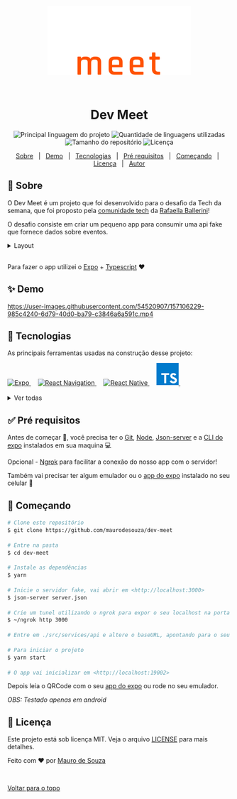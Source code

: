 <br />

<div align="center" id="top">
  <img src="./.github/assets/brand.svg" alt="Dev Meet" />

  &#xa0;
</div>

<h1 align="center">Dev Meet</h1>

<p align="center">
  <img alt="Principal linguagem do projeto" src="https://img.shields.io/github/languages/top/maurodesouza/dev-meet?color=FF5100">

  <img alt="Quantidade de linguagens utilizadas" src="https://img.shields.io/github/languages/count/maurodesouza/dev-meet?color=FF5100">

  <img alt="Tamanho do repositório" src="https://img.shields.io/github/repo-size/maurodesouza/dev-meet?color=FF5100">

  <img alt="Licença" src="https://img.shields.io/github/license/maurodesouza/dev-meet?color=FF5100">
</p>

<p align="center">
  <a href="#dart-sobre">Sobre</a> &#xa0; | &#xa0;
  <a href="#sparkles-demo">Demo</a> &#xa0; | &#xa0;
  <a href="#rocket-tecnologias">Tecnologias</a> &#xa0; | &#xa0;
  <a href="#white_check_mark-pré-requisitos">Pré requisitos</a> &#xa0; | &#xa0;
  <a href="#checkered_flag-começando">Começando</a> &#xa0; | &#xa0;
  <a href="#memo-licença">Licença</a> &#xa0; | &#xa0;
  <a href="https://github.com/maurodesouza" target="_blank">Autor</a>
</p>

## :dart: Sobre ##

O Dev Meet é um projeto que foi desenvolvido para o desafio da Tech da semana, que foi proposto pela [comunidade tech](https://discord.gg/wagxzStdcR) da [Rafaella Ballerini](https://github.com/rafaballerini)!

O desafio consiste em criar um pequeno app para consumir uma api fake que fornece dados sobre eventos.

<details>
  <summary>Layout</summary>

  <br>
  <img src="./.github/assets/layout.svg" alt="Dev Meet" />
  <br>

  <div align="center">
    <a align="center" href="https://www.figma.com/file/UgZj1C1DWJlVftvMLz1Aq9/Dev-Meet?node-id=1%3A326">Link para o design no Figma</a>
  </div>

</details>
<br>

Para fazer o app utilizei o [Expo](https://nextjs.org) + [Typescript](https://www.typescriptlang.org) ❤

## :sparkles: Demo ##

https://user-images.githubusercontent.com/54520907/157106229-985c4240-6d79-40d0-ba79-c3846a6a591c.mp4

## :rocket: Tecnologias ##

As principais ferramentas usadas na construção desse projeto:

<a href="https://expo.io">
  <img width="50" title="Expo" alt="Expo" src="https://cdn.jsdelivr.net/npm/simple-icons@v3/icons/expo.svg">
</a> &#xa0; &#xa0;

<a href="https://reactnavigation.org">
  <img width="50" title="React Navigation" alt="React Navigation" src="https://reactnavigation.org/img/spiro.svg">
</a> &#xa0; &#xa0;

<a href="https://reactnative.dev">
  <img width="50" title="React Native" alt="React Native" src="https://github.com/maurodesouza/maurodesouza/raw/master/assets/react-logo.svg">
</a> &#xa0; &#xa0;

<a href="https://www.typescriptlang.org">
  <img width="50" title="Typescript" alt="Typescript" src="https://raw.githubusercontent.com/github/explore/80688e429a7d4ef2fca1e82350fe8e3517d3494d/topics/typescript/typescript.png">
</a> &#xa0; &#xa0;

<br>
<br>

<details>
  <summary>Ver todas</summary>

  <br>

  * [axios](https://github.com/axios/axios)
  * [date-fns](https://date-fns.org)
  * [expo-font](https://docs.expo.dev/guides/using-custom-fonts/)
  * [react-native-svg](https://github.com/awesomejerry/react-native-qrcode-svg)
  * [react-timer-hook](https://www.npmjs.com/package/react-timer-hook)
  * [styled-components](https://styled-components.com)
  * [@expo/vector-icons](https://docs.expo.dev/guides/icons/)
  * [expo-linear-gradient](https://docs.expo.dev/versions/latest/sdk/linear-gradient/)
  * [react-native-webview](https://docs.expo.dev/versions/latest/sdk/webview/)
  * [react-native-reanimated](https://docs.swmansion.com/react-native-reanimated/)
  * [react-native-shimmer-placeholder](https://github.com/tomzaku/react-native-shimmer-placeholder)
</details>

## :white_check_mark: Pré requisitos ##

Antes de começar :checkered_flag:, você precisa ter o [Git](https://git-scm.com), [Node](https://nodejs.org/en/), [Json-server](https://www.npmjs.com/package/json-server) e a [CLI do expo](https://expo.io/tools#cli) instalados em sua maquina :computer:

Opcional - [Ngrok](https://ngrok.com) para facilitar a conexão do nosso app com o servidor!

Também vai precisar ter algum emulador ou o [app do expo](https://play.google.com/store/apps/details?id=host.exp.exponent) instalado no seu celular :iphone:

## :checkered_flag: Começando ##

```bash
# Clone este repositório
$ git clone https://github.com/maurodesouza/dev-meet

# Entre na pasta
$ cd dev-meet

# Instale as dependências
$ yarn

# Inicie o servidor fake, vai abrir em <http://localhost:3000>
$ json-server server.json

# Crie um tunel utilizando o ngrok para expor o seu localhost na porta 3000 [OPCIONAL]
$ ~/ngrok http 3000

# Entre em ./src/services/api e altere o baseURL, apontando para o seu servidor

# Para iniciar o projeto
$ yarn start

# O app vai inicializar em <http://localhost:19002>
```

Depois leia o QRCode com o seu [app do expo](https://play.google.com/store/apps/details?id=host.exp.exponent) ou rode no seu emulador.

*OBS: Testado apenas em android*

## :memo: Licença ##

Este projeto está sob licença MIT. Veja o arquivo [LICENSE](LICENSE.md) para mais detalhes.


Feito com :heart: por <a href="https://github.com/maurodesouza" target="_blank">Mauro de Souza</a>

&#xa0;

<a href="#top">Voltar para o topo</a>
